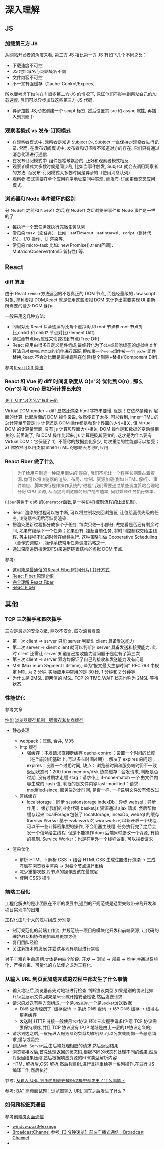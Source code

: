 # 深入理解

## JS

### 加载第三方 JS

从网站开发者的角度来看, 第三方 JS 相比第一方 JS 有如下几个不同之处：

-   下载速度不可控
-   JS 地址域名与网站域名不同
-   文件内容不可控
-   不一定有强缓存（Cache-Control/Expires）

所以要考虑下如何在有很多第三方 JS 的情况下, 保证他们不影响到网站自己的加载速度. 我们可以异步加载这些第三方 JS 代码.

-   异步加载 JS,动态创建一个 script 标签, 然后设置其 src 和 async 属性, 再插入到页面中

### 观察者模式 vs 发布-订阅模式

-   在观察者模式中, 观察者是知道 Subject 的, Subject 一直保持对观察者进行记录. 然而, 在发布订阅模式中, 发布者和订阅者不知道对方的存在. 它们只有通过消息代理进行通信.
-   在发布订阅模式中, 组件是松散耦合的, 正好和观察者模式相反.
-   观察者模式大多数时候是同步的, 比如当事件触发, Subject 就会去调用观察者的方法. 而发布-订阅模式大多数时候是异步的（使用消息队列）.
-   观察者 模式需要在单个应用程序地址空间中实现, 而发布-订阅更像交叉应用模式.

### 浏览器和 Node 事件循环的区别

分 Node11 之前和 Node11 之后,在 Node11 之后浏览器事件和 Node 事件是一样的了

-   每执行一个宏任务就执行完微任务队列
-   常见的 task（宏任务） 比如：setTimeout、setInterval、script（整体代码）、 I/O 操作、UI 渲染等.
-   常见的 micro-task 比如: new Promise().then(回调)、MutationObserver(html5 新特性) 等.

## React

### diff 算法

由于 React `render`方法返回的不是真正的 DOM 节点, 而是轻量级的 Javascript 对象, 简称虚拟 DOM,React 就是使用这些虚拟 DOM 来计算出需要实现 UI 更新所需要的最少 DOM 操作.

一般采用这几种方法:

-   同层对比,React 只会逐层对比两个虚拟树,即 root 节点和 root 节点对比,child1 和 child2 节点对比(Element Diff).
-   通过给节点`key`属性来快速找到节点(Tree Diff).
-   React 应用由很多自定义组件组成,最终转化为了`div`或其他标签的虚拟树,diff 算法只对`相同组件类型`的组件进行匹配,即如果一个`menu`组件被一个`header`组件替换,React 不会对比而是直接删除在创建(整个删除+替换)(Component Diff).

参考[React Diff 算法](https://que01.top/2019/06/25/react-diff/)

### React 和 Vue 的 diff 时间复杂度从 O(n^3) 优化到 O(n) , 那么 O(n^3) 和 O(n) 是如何计算出来的

[关于 O(n^3)怎么计算出来的](https://github.com/Advanced-Frontend/Daily-Interview-Question/issues/151#issuecomment-510311760)

Virtual DOM render + diff 显然比渲染 html 字符串要慢, 但是！它依然是纯 js 层面的计算, 比起后面的 DOM 操作来说, 依然便宜了太多. 可以看到, innerHTML 的总计算量不管是 js 计算还是 DOM 操作都是和整个界面的大小相关, 但 Virtual DOM 的计算量里面, 只有 js 计算和界面大小相关, DOM 操作是和数据的变动量相关的. 前面说了, 和 DOM 操作比起来, js 计算是极其便宜的.
这才是为什么要有 Virtual DOM：它保证了 1）不管你的数据变化多少, 每次重绘的性能都可以接受；2) 你依然可以用类似 innerHTML 的思路去写你的应用.

### React Fiber 做了什么

> 为了给⽤户制造⼀种应⽤很快的'假象', 我们不能让⼀个程序⻓期霸占着资源. 你可以将浏览器的渲染、布局、绘制、资源加载(例如 HTML 解析)、事件响应、脚本执⾏视作操作系统的'进程', 我们需要通过某些调度策略合理地分配 CPU 资源, 从⽽提⾼浏览器的⽤户响应速率, 同时兼顾任务执⾏效率.

`Fiber`类似于 es6 的`Generator`函数,是一种协程(控制流程的让出机制).

-   React 渲染的过程可以被中断, 可以将控制权交回浏览器, 让位给⾼优先级的任务, 浏览器空闲后再恢复渲染.
-   把渲染更新过程拆分成多个子任务, 每次只做一小部分, 做完看是否还有剩余时间, 如果有继续下一个任务；如果没有, 挂起当前任务, 将时间控制权交给主线程, 等主线程不忙的时候在继续执行. 这种策略叫做 Cooperative Scheduling（合作式调度）, 操作系统常用任务调度策略之一.
-   通过深度遍历搜索(DFS)来遍历链表结构的虚拟 DOM 节点.

参考:

-   [这可能是最通俗的 React Fiber(时间分片) 打开方式](https://juejin.cn/post/6844903975112671239)
-   [React Fiber 原理介绍](https://segmentfault.com/a/1190000018250127)
-   [完全理解 React Fiber](http://www.ayqy.net/blog/dive-into-react-fiber/)
-   [React Fiber](https://juejin.cn/post/6844903582622285831#heading-2)

## 其他

### TCP 三次握手和四次挥手

三次是最少的安全次数, 两次不安全, 四次浪费资源

-   第一次 client => server 只能 server 判断出 client 具备发送能力
-   第二次 server => client client 就可以判断出 server 具备发送和接受能力. 此时 client 还需让 server 知道自己接收能力没问题于是就有了第三次
-   第三次 client => server 双方均保证了自己的接收和发送能力没有问题
-   MSL(Maximum Segment Lifetime), 译为“报文最大生存时间”. RFC 793 中规定 MSL 为 2 分钟, 实际应用中常用的是 30 秒, 1 分钟和 2 分钟等.
-   为什么是 2MSL, 即两倍的 MSL, TCP 的 TIME_WAIT 状态也称为 2MSL 等待状态.

### 性能优化

参考文章:

[性能](https://github.com/MengZhaoFly/blog/issues/44)
[浏览器缓存机制：强缓存和协商缓存](https://limeii.github.io/2018/11/web-cache/)

-   静态处理

    -   webpack：压缩, 合并, MD5
    -   http 缓存
        -   强缓存：不发请求直接走缓存
            cache-control：设置一个时间的长度（在当前时间基础上, 再过多长时间过期）, 解决了 expires 的问题；
            expires：设置一个过期时间, 缺点： 浏览器时间和服务端时间不一致
            返回状态码：200 form memory/disk
            协商缓存：会发请求, 判断是否过期, 没有过期才走缓
            etag：请求带上 if-none-match 一个 由文件内容生成的 hash 值, 判断的是文件内容
            last-modified：请求 if-modified-since, 服务端对比时间, 是否一样, 一样说明文件没有修改过
    -   离线缓存
        -   localstorage：同步
            sessionstorage
            indexDb：异步
            websql：异步
            作用：
            缓存我们的业务代码
            basket.js 资源通过 ajax 请求, 然后帮你缓存起来
            localForage 包装了 localstorage, indexDb, websql 的缓存
            Service Worker
            基于 web work 的
            web work: 可以新开启一个线程, 可以干一些计算密集型的操作, 不会阻塞主线程. 任务执行完了之后会发一个信号给主线程. 但是不能操作 dom
            后端同时更改一个资源, 有锁的机制.
            Service Worker：也是在另外一个线程做事. 可以拦截请求

-   渲染优化
    -   解析 HTML -> 解析 CSS -> 结合 HTML CSS 生成位置进行渲染 -> 生成布局在浏览器中渲染 -> 对每个节点进行重绘
    -   减少重排次数,对节点的操作应该在最底层
    -   使用 CSS3 操作

### 前端工程化

工程化解决的是小团队在不断的发展中,遇到的不规范或是选型失败带来的开发和项目实现中的困难.

工程化由几个大的过程组成,分别是:

-   制订规范化的前端工作流, 并规范统一项目的模块化开发和前端资源, 让代码的维护和互相协作更加容易更加方便
-   复用团队经验
-   关注新技术的发展,并尝试与现有项目进行实验

对于工程的生命周期,大体是由四个阶段: 开发 -> 测试 -> 部署 -> 维护,并通过系统化、严格约束、可量化的方法使之成为工程化.

### 从输入 URL 到页面加载完成的过程中都发生了什么事情

-   输入地址后,浏览器首先对地址进行检查,判断协议类型,如果是别的协议比如`file`就展示文件,如果是`http`就开始安全检查,然后发送请求
-   请求的发送有两方面组成,一个是`DNS查询`,一个是`Socket`发送数据
    -   DNS 查询经历了 `缓存查询 -> 系统 DNS 查询 -> ISP DNS 缓存 -> 根域名服务缓存
    -   发送时,HTTP 链接一般使用`TCP`协议,经过三次握手请求(注意 TCP 协议需要保持顺序,并且 TCP 协议没有 IP,IP 地址是由上一层的`IP`协议定义的)
-   请求到达之后,一般先进入服务器的负载均衡机器,可以分发或防御一些恶意请求,缓存或监控
-   到达`Web Server`后,由后端处理相应的请求,然后返回结果
-   浏览器接收后,首先处理返回的状态码,根据不同的状态码处理不同的结果,然后对返回结果压缩,然后根据响应资源的`MIME`类型解析内容
-   HTML 解析后,CSS 解析,然后构建树,进行重排重绘等一系列操作,在进行 JS 编译工作,然后执行

参考: [从输入 URL 到页面加载完成的过程中都发生了什么事情？](https://fex.baidu.com/blog/2014/05/what-happen/)

参考: [BAT 高频面试题：浏览器输入 URL 回车之后发生了什么？](https://cloud.tencent.com/developer/article/1512875)

### 如何跨标签页通信

参考[前端跨页面通信](https://juejin.cn/post/6844903811232825357)

-   [window.postMessage](https://developer.mozilla.org/zh-CN/docs/Web/API/Window/postMessage)
-   [BroadcastChannel](https://developer.mozilla.org/zh-CN/docs/Web/API/BroadcastChannel),参考[【3 分钟速览】前端广播式通信：Broadcast Channel](https://juejin.cn/post/6844903811228663815)
-
